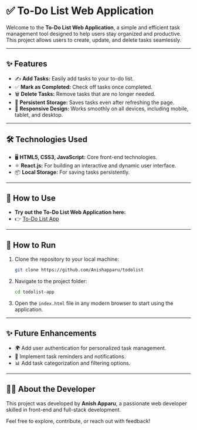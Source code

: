 # ✅ To-Do List Web Application

Welcome to the **To-Do List Web Application**, a simple and efficient task management tool designed to help users stay organized and productive. This project allows users to create, update, and delete tasks seamlessly.

---

## ✨ Features
- ✍️ **Add Tasks:** Easily add tasks to your to-do list.
- ✅ **Mark as Completed:** Check off tasks once completed.
- 🗑️ **Delete Tasks:** Remove tasks that are no longer needed.
- 🔄 **Persistent Storage:** Saves tasks even after refreshing the page.
- 📱 **Responsive Design:** Works smoothly on all devices, including mobile, tablet, and desktop.

---

## 🛠️ Technologies Used
- 🖥️ **HTML5, CSS3, JavaScript:** Core front-end technologies.
- ⚛️ **React.js:** For building an interactive and dynamic user interface.
- 📦 **Local Storage:** For saving tasks persistently.

---

## 🚀 How to Use

- **Try out the To-Do List Web Application here:**
- 👉 [To-Do List App](https://todolist-anishapparu.netlify.app/)

---

## 🚀 How to Run
1. Clone the repository to your local machine:
   ```bash
   git clone https://github.com/Anishapparu/todolist
   ```
2. Navigate to the project folder:
   ```bash
   cd todolist-app
   ```
3. Open the `index.html` file in any modern browser to start using the application.

---

## ✨ Future Enhancements
- 🌍 Add user authentication for personalized task management.
- 🔔 Implement task reminders and notifications.
- 📊 Add task categorization and filtering options.

---

## 👨‍💻 About the Developer
This project was developed by **Anish Apparu**, a passionate web developer skilled in front-end and full-stack development.

Feel free to explore, contribute, or reach out with feedback!

